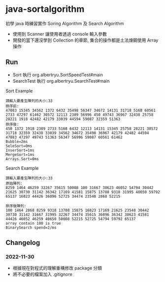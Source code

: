 # java-sortalgorithm
初學 java 時練習實作 Soring Algorithm 及 Search Algorithm
- 使用到 Scanner 讓使用者透過 console 輸入參數
- 開發的當下還沒學到 Collection 的章節, 集合的操作都是土法煉鋼使用 Array 操作

## Run
- Sort 執行 org.albertryu.SortSpeedTest#main
- SearchTest 執行 org.albertryu.SearchTest#main

Sort Example
```
請輸入要產生陣列的大小:33
排序前:
47083 15345 34562 1372 6432 35498 56347 34672 14131 31718 5168 60561 2733 47297 61462 30572 12113 2389 56996 450 49743 36967 32438 25758 28221 1918 42482 42179 33039 44594 59087 32359 51363 
排序後:
450 1372 1918 2389 2733 5168 6432 12113 14131 15345 25758 28221 30572 31718 32359 32438 33039 34562 34672 35498 36967 42179 42482 44594 47083 47297 49743 51363 56347 56996 59087 60561 61462 
Bubble=2ms
SeleSort=0ms
InserSort=1ms
MergeSort=1ms
Arrays.Sort=0ms
```

Search Example
```
請輸入要產生陣列的大小:33
原始陣列:
8259 1464 46259 32267 35615 50008 100 31667 38623 46052 54794 30442 21625 30730 31142 36342 17169 41581 15875 13788 9318 31995 48650 59792 65137 16823 44426 36096 52725 34474 23548 2868 52215 

排序後陣列:
100 1464 2868 8259 9318 13788 15875 16823 17169 21625 23548 30442 30730 31142 31667 31995 32267 34474 35615 36096 36342 38623 41581 44426 46052 46259 48650 50008 52215 52725 54794 59792 65137 
array contain 100 is true
BinarySearch spend=2/ms

```

## Changelog
### 2022-11-30
- 根據現在對程式的理解重構修改 package 分類
- 將不必要的檔案加入 .gitignore
